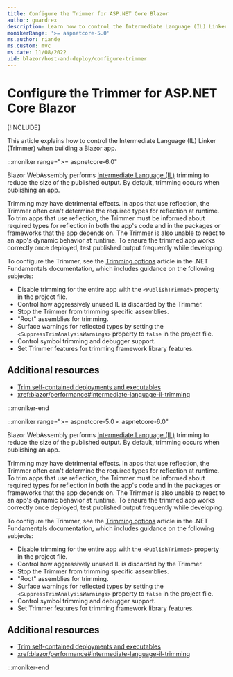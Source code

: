 ```yaml
---
title: Configure the Trimmer for ASP.NET Core Blazor
author: guardrex
description: Learn how to control the Intermediate Language (IL) Linker (Trimmer) when building a Blazor app.
monikerRange: '>= aspnetcore-5.0'
ms.author: riande
ms.custom: mvc
ms.date: 11/08/2022
uid: blazor/host-and-deploy/configure-trimmer
---
```

# Configure the Trimmer for ASP.NET Core Blazor

[!INCLUDE[](~/includes/not-latest-version.md)]

This article explains how to control the Intermediate Language (IL) Linker (Trimmer) when building a Blazor app.

:::moniker range=">= aspnetcore-6.0"

Blazor WebAssembly performs [Intermediate Language (IL)](/dotnet/standard/managed-code#intermediate-language--execution) trimming to reduce the size of the published output. By default, trimming occurs when publishing an app.

Trimming may have detrimental effects. In apps that use reflection, the Trimmer often can't determine the required types for reflection at runtime. To trim apps that use reflection, the Trimmer must be informed about required types for reflection in both the app's code and in the packages or frameworks that the app depends on. The Trimmer is also unable to react to an app's dynamic behavior at runtime. To ensure the trimmed app works correctly once deployed, test published output frequently while developing.

To configure the Trimmer, see the [Trimming options](/dotnet/core/deploying/trimming/trimming-options) article in the .NET Fundamentals documentation, which includes guidance on the following subjects:

* Disable trimming for the entire app with the `<PublishTrimmed>` property in the project file.
* Control how aggressively unused IL is discarded by the Trimmer.
* Stop the Trimmer from trimming specific assemblies.
* "Root" assemblies for trimming.
* Surface warnings for reflected types by setting the `<SuppressTrimAnalysisWarnings>` property to `false` in the project file.
* Control symbol trimming and debugger support.
* Set Trimmer features for trimming framework library features.

## Additional resources

* [Trim self-contained deployments and executables](/dotnet/core/deploying/trimming/trim-self-contained)
* <xref:blazor/performance#intermediate-language-il-trimming>

:::moniker-end

:::moniker range=">= aspnetcore-5.0 < aspnetcore-6.0"

Blazor WebAssembly performs [Intermediate Language (IL)](/dotnet/standard/managed-code#intermediate-language--execution) trimming to reduce the size of the published output. By default, trimming occurs when publishing an app.

Trimming may have detrimental effects. In apps that use reflection, the Trimmer often can't determine the required types for reflection at runtime. To trim apps that use reflection, the Trimmer must be informed about required types for reflection in both the app's code and in the packages or frameworks that the app depends on. The Trimmer is also unable to react to an app's dynamic behavior at runtime. To ensure the trimmed app works correctly once deployed, test published output frequently while developing.

To configure the Trimmer, see the [Trimming options](/dotnet/core/deploying/trimming/trimming-options) article in the .NET Fundamentals documentation, which includes guidance on the following subjects:

* Disable trimming for the entire app with the `<PublishTrimmed>` property in the project file.
* Control how aggressively unused IL is discarded by the Trimmer.
* Stop the Trimmer from trimming specific assemblies.
* "Root" assemblies for trimming.
* Surface warnings for reflected types by setting the `<SuppressTrimAnalysisWarnings>` property to `false` in the project file.
* Control symbol trimming and debugger support.
* Set Trimmer features for trimming framework library features.

## Additional resources

* [Trim self-contained deployments and executables](/dotnet/core/deploying/trimming/trim-self-contained)
* <xref:blazor/performance#intermediate-language-il-trimming>

:::moniker-end
